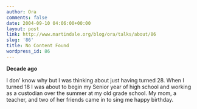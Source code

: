 ```yaml
---
author: Ora
comments: false
date: 2004-09-10 04:06:00+00:00
layout: post
link: http://www.martindale.org/blog/ora/talks/about/86
slug: '86'
title: No Content Found
wordpress_id: 86
---
```


**Decade ago**
  
I don' know why but I was thinking about just having turned 28. When I turned 18 I was about to begin my Senior year of high school and working as a custodian over the summer at my old grade school. My mom, a teacher, and two of her friends came in to sing me happy birthday.
